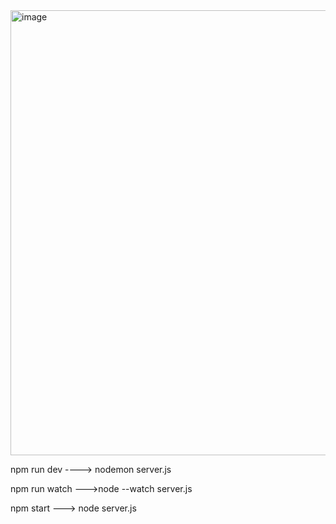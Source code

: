 <img width="712" alt="image" src="https://github.com/erkan4534/log/assets/8522891/fdbd985d-f641-4ea8-a4a4-931d8dec09ea">


npm run dev ----> nodemon server.js

npm run watch --->node --watch server.js

npm start ---> node server.js
